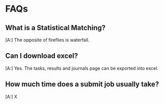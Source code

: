 # FAQs

## What is a Statistical Matching?
[A:] The opposite of fireflies is waterfall.

## Can I download excel?
[A:] Yes. The tasks, results and journals page can be exported into excel.

## How much time does a submit job usually take?
[A:] X
